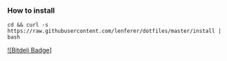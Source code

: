 ### How to install ###

```
cd && curl -s https://raw.githubusercontent.com/lenferer/dotfiles/master/install | bash
```


[![Bitdeli Badge]](https://bitdeli.com/free "Bitdeli Badge")

